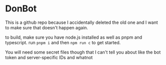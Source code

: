 # DonBot

This is a github repo because I accidentally deleted the old one and I want to make sure that doesn't happen again.

to build, make sure you have node.js installed as well as pnpm and typescript. run `pnpm i` and then `npm run c` to get started.



You will need some secret files though that I can't tell you about like the bot token and server-specific IDs and whatnot
